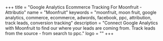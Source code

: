 +++
title = "Google Analytics Ecommerce Tracking For Moonfruit - Attributio"
name = "Moonfruit"
keywords = "moonfruit, moon fruit, google analytics, commerce, ecommerce, adwords, facebook, ppc, attribution, track leads, conversion tracking"
description = "Connect Google Analytics with Moonfruit to find our where your leads are coming from. Track leads from the source - from search to ppc."
logo = ""
+++
